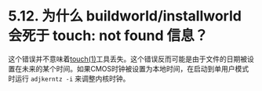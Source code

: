# 5.12. 为什么 buildworld/installworld 会死于 touch: not found 信息？

这个错误并不意味着[touch(1)](https://www.freebsd.org/cgi/man.cgi?query=touch&sektion=1&format=html)工具丢失。这个错误反而可能是由于文件的日期被设置在未来的某个时间。如果CMOS时钟被设置为本地时间，在启动到单用户模式时运行 `adjkerntz -i` 来调整内核时钟。
